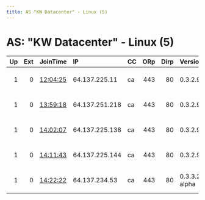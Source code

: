 ```yaml
---
title: AS "KW Datacenter" - Linux (5)
---
```


# AS: "KW Datacenter" - Linux (5)

|   Up |   Ext | JoinTime                                                                                            | IP             | CC   |   ORp |   Dirp | Version       | Contact                   | Nickname       |   eFamMembers |
|-----:|------:|:----------------------------------------------------------------------------------------------------|:---------------|:-----|------:|-------:|:--------------|:--------------------------|:---------------|--------------:|
|    1 |     0 | [12:04:25](https://metrics.torproject.org/rs.html#details/FEFBD6A1B0CCA87B4FFFF152A52C4DD74DE96D85) | 64.137.225.11  | ca   |   443 |     80 | 0.3.2.9       | tornull.org - tornulst2rb | TorNullExit1ca |             6 |
|    1 |     0 | [13:59:18](https://metrics.torproject.org/rs.html#details/E939EAB15FCB01AA07173A162D2766ADDFF47BFC) | 64.137.251.218 | ca   |   443 |     80 | 0.3.2.9       | tornull.org - tornulst2rb | TorNullExit2ca |             6 |
|    1 |     0 | [14:02:07](https://metrics.torproject.org/rs.html#details/A1DD48486B08FD4E41F85ABEEB3D2930C7AD9019) | 64.137.225.138 | ca   |   443 |     80 | 0.3.2.9       | tornull.org - tornulst2rb | TorNullExit3ca |             6 |
|    1 |     0 | [14:11:43](https://metrics.torproject.org/rs.html#details/9611F12507F7B42D8A0E9158A13F39E9BE26D580) | 64.137.225.144 | ca   |   443 |     80 | 0.3.2.9       | tornull.org - tornulst2rb | TorNullExit4ca |             6 |
|    1 |     0 | [14:22:22](https://metrics.torproject.org/rs.html#details/7E2BF4C0993BF29B47C6C05B2D15787F194FFF08) | 64.137.234.53  | ca   |   443 |     80 | 0.3.3.2-alpha | tornull.org - tornulst2rb | TorNullExit5ca |             6 |
